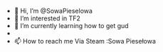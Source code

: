 - 👋 Hi, I’m @SowaPieselowa
- 👀 I’m interested in TF2
- 🌱 I’m currently learning how to get gud
-
- 📫 How to reach me Via Steam :Sowa Piesełowa

<!---
SowaPieselowa/SowaPieselowa is a ✨ special ✨ repository because its `README.md` (this file) appears on your GitHub profile.
You can click the Preview link to take a look at your changes.
--->
